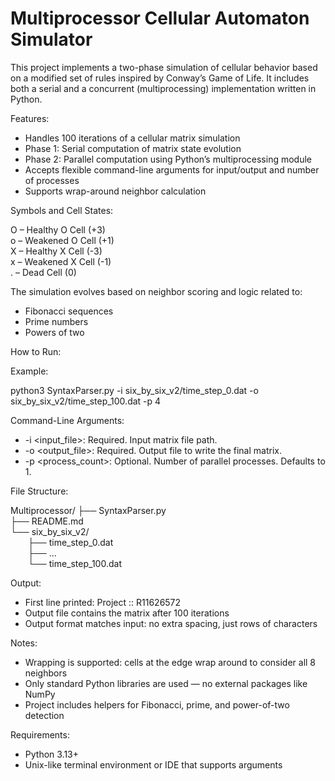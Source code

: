 # Multiprocessor Cellular Automaton Simulator

This project implements a two-phase simulation of cellular behavior based on a modified set of rules inspired by Conway’s Game of Life. It includes both a serial and a concurrent (multiprocessing) implementation written in Python.

Features:

- Handles 100 iterations of a cellular matrix simulation
- Phase 1: Serial computation of matrix state evolution
- Phase 2: Parallel computation using Python’s multiprocessing module
- Accepts flexible command-line arguments for input/output and number of processes
- Supports wrap-around neighbor calculation

Symbols and Cell States:

O  – Healthy O Cell (+3)  
o  – Weakened O Cell (+1)  
X  – Healthy X Cell (-3)  
x  – Weakened X Cell (-1)  
.  – Dead Cell (0)

The simulation evolves based on neighbor scoring and logic related to:
- Fibonacci sequences
- Prime numbers
- Powers of two

How to Run:

Example:

python3 SyntaxParser.py -i six_by_six_v2/time_step_0.dat -o six_by_six_v2/time_step_100.dat -p 4

Command-Line Arguments:

- -i <input_file>: Required. Input matrix file path.  
- -o <output_file>: Required. Output file to write the final matrix.  
- -p <process_count>: Optional. Number of parallel processes. Defaults to 1.

File Structure:

Multiprocessor/
├── SyntaxParser.py  
├── README.md  
└── six_by_six_v2/  
  ├── time_step_0.dat  
  ├── ...  
  └── time_step_100.dat

Output:

- First line printed: Project :: R11626572
- Output file contains the matrix after 100 iterations
- Output format matches input: no extra spacing, just rows of characters

Notes:

- Wrapping is supported: cells at the edge wrap around to consider all 8 neighbors
- Only standard Python libraries are used — no external packages like NumPy
- Project includes helpers for Fibonacci, prime, and power-of-two detection

Requirements:

- Python 3.13+
- Unix-like terminal environment or IDE that supports arguments

